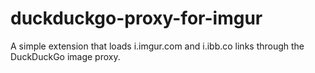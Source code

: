# duckduckgo-proxy-for-imgur

A simple extension that loads i.imgur.com and i.ibb.co links through the DuckDuckGo image proxy.
